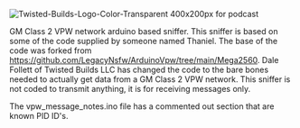 ![Twisted-Builds-Logo-Color-Transparent 400x200px for podcast](https://github.com/twisted-builds-llc/GM_VPW_arduino_sniffer/assets/58715445/1f857ba4-87b4-4752-a7a5-8a011a410e26)

GM Class 2 VPW network arduino based sniffer. This sniffer is based on some of the code supplied by someone named Thaniel. The base of the code was forked from https://github.com/LegacyNsfw/ArduinoVpw/tree/main/Mega2560. Dale Follett of Twisted Builds LLC has changed the code to the bare bones needed to actually get data from a GM Class 2 VPW network. This sniffer is not coded to transmit anything, it is for receiving messages only.

The vpw_message_notes.ino file has a commented out section that are known PID ID's.
